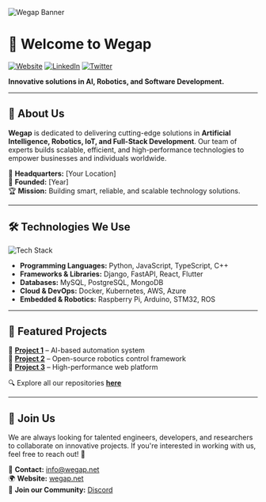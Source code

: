 ![Wegap Banner](https://wegap.net/img/we-desk/wedesk_remote_control.webp)

# 🚀 Welcome to Wegap

[![Website](https://img.shields.io/badge/Website-Wegap.net-blue?style=flat-square&logo=google-chrome)](https://wegap.net/)
[![LinkedIn](https://img.shields.io/badge/LinkedIn-Wegap-blue?style=flat-square&logo=linkedin)](https://www.linkedin.com/company/wegap)
[![Twitter](https://img.shields.io/badge/Twitter-%40wegap-blue?style=flat-square&logo=twitter)](https://twitter.com/wegap)

**Innovative solutions in AI, Robotics, and Software Development.**

---

## 🔹 About Us
**Wegap** is dedicated to delivering cutting-edge solutions in **Artificial Intelligence, Robotics, IoT, and Full-Stack Development**. Our team of experts builds scalable, efficient, and high-performance technologies to empower businesses and individuals worldwide.

📍 **Headquarters:** [Your Location]  
📅 **Founded:** [Year]  
🏆 **Mission:** Building smart, reliable, and scalable technology solutions.

---

## 🛠️ Technologies We Use

![Tech Stack](https://skillicons.dev/icons?i=python,js,ts,react,nodejs,flutter,cpp,django,fastapi,mysql,mongodb,docker,git,linux,raspberrypi,arduino)

- **Programming Languages:** Python, JavaScript, TypeScript, C++
- **Frameworks & Libraries:** Django, FastAPI, React, Flutter
- **Databases:** MySQL, PostgreSQL, MongoDB
- **Cloud & DevOps:** Docker, Kubernetes, AWS, Azure
- **Embedded & Robotics:** Raspberry Pi, Arduino, STM32, ROS

---

## 🌟 Featured Projects

🔹 **[Project 1](https://github.com/wegap/project1)** – AI-based automation system  
🔹 **[Project 2](https://github.com/wegap/project2)** – Open-source robotics control framework  
🔹 **[Project 3](https://github.com/wegap/project3)** – High-performance web platform

🔍 Explore all our repositories **[here](https://github.com/wegap?tab=repositories)**

---

## 🤝 Join Us
We are always looking for talented engineers, developers, and researchers to collaborate on innovative projects. If you're interested in working with us, feel free to reach out! 🚀

📧 **Contact:** [info@wegap.net](mailto:info@wegap.net)  
🌍 **Website:** [wegap.net](https://wegap.net/)  
💬 **Join our Community:** [Discord](https://discord.gg/wegap)  
